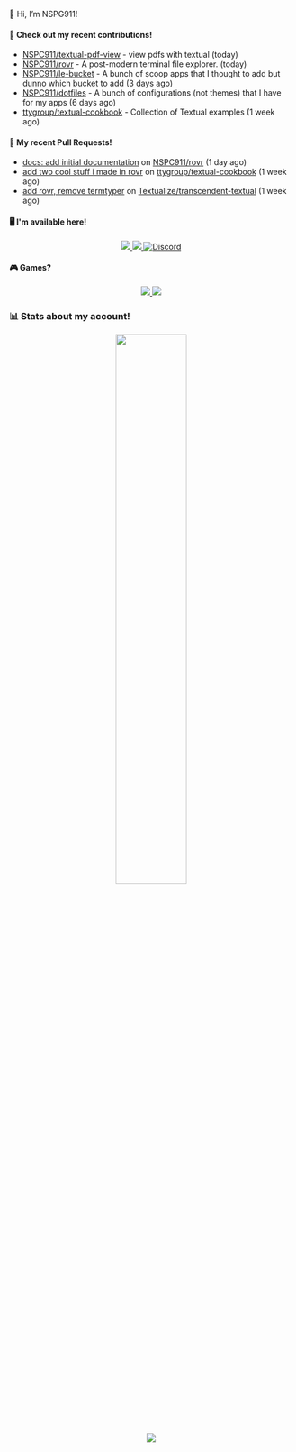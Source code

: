 👋 Hi, I’m NSPG911!

#### 👷 Check out my recent contributions!

- [NSPC911/textual-pdf-view](https://github.com/NSPC911/textual-pdf-view) - view pdfs with textual (today)
- [NSPC911/rovr](https://github.com/NSPC911/rovr) - A post-modern terminal file explorer. (today)
- [NSPC911/le-bucket](https://github.com/NSPC911/le-bucket) - A bunch of scoop apps that I thought to add but dunno which bucket to add (3 days ago)
- [NSPC911/dotfiles](https://github.com/NSPC911/dotfiles) - A bunch of configurations (not themes) that I have for my apps (6 days ago)
- [ttygroup/textual-cookbook](https://github.com/ttygroup/textual-cookbook) - Collection of Textual examples (1 week ago)

#### 🔨 My recent Pull Requests!

- [docs: add initial documentation](https://github.com/NSPC911/rovr/pull/6) on [NSPC911/rovr](https://github.com/NSPC911/rovr) (1 day ago)
- [add two cool stuff i made in rovr](https://github.com/ttygroup/textual-cookbook/pull/15) on [ttygroup/textual-cookbook](https://github.com/ttygroup/textual-cookbook) (1 week ago)
- [add rovr, remove termtyper](https://github.com/Textualize/transcendent-textual/pull/33) on [Textualize/transcendent-textual](https://github.com/Textualize/transcendent-textual) (1 week ago)

#### 🖥 I'm available here!

<div align="center">
  <a href="https://youtube.com/@nspg911" alt="YouTube" title="YouTube">
    <img src="https://img.shields.io/badge/YouTube-red?style=for-the-badge&logo=youtube&logoColor=black">
  </a>
  <a href="https://reddit.com/u/NotSoProGamerR" alt="Reddit" title="Reddit">
    <img src="https://img.shields.io/badge/Reddit-red?style=for-the-badge&logo=reddit&logoColor=black">
  </a>
  <a href="https://becomtweaks.github.io/discord" alt="Discord" title="Modbay">
    <img alt="Discord" src="https://img.shields.io/badge/Discord-3400ff?style=for-the-badge&logo=discord&logoColor=black">
  </a>
</div>

#### 🎮 Games?

<div align="center">
  <a href="https://www.hoyolab.com/accountCenter/postList?id=359897412" alt="Hoyolab" title="Hoyolab">
     <img src="https://img.shields.io/badge/Hoyolab-purple?style=for-the-badge">
  </a>
  <a href="https://link.brawlstars.com/invite/friend/en/?tag=CLQ8URPQ&token=xfxgxmse" alt="Brawl Stars" title="Brawl Starrs">
     <img src="https://img.shields.io/badge/Brawl_Stars-yellow?style=for-the-badge">
  </a>
</div>

### 📊 Stats about my account!
<p align="center">
  <img height="50%" width="auto" src="https://github-readme-stats.vercel.app/api?username=NSPC911&show_icons=true&count_private=true&theme=neon&hide_border=true&hide=contribs&bg_color=00000000">
  <br>
  <img src="https://github-readme-streak-stats.herokuapp.com?user=NSPC911&theme=neon&hide_border=true&background=00000000">
</p>
